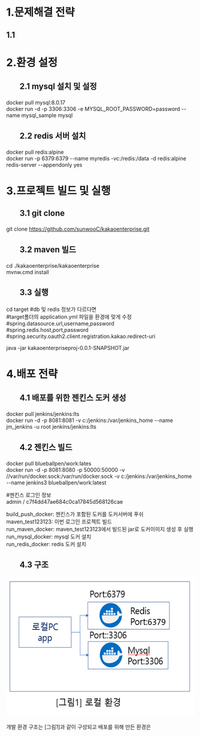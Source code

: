 # 1.문제해결 전략  
## 1.1 

# 2.환경 설정 
## <ol>2.1 mysql 설치 및 설정 
   docker pull mysql:8.0.17  
   docker run -d -p 3306:3306 -e MYSQL_ROOT_PASSWORD=password --name mysql_sample mysql  
## <ol>2.2 redis 서버 설치  
 docker pull redis:alpine  
 docker run -p 6379:6379 --name myredis -vc:/redis:/data -d redis:alpine redis-server --appendonly yes  

# 3.프로젝트 빌드 및 실행 
## <ol>3.1 git clone  
   git clone https://github.com/sunwooC/kakaoenterprise.git  
## <ol>3.2 maven 빌드   
   cd ./kakaoenterprise/kakaoenterprise   
   mvnw.cmd install  
  
## <ol>3.3 실행 
   cd target 
   #db 및 redis 정보가 다르다면  
   #target폴더의 application.yml 파일을 환경에 맞게 수정  
   #spring.datasource.url,username,password  
   #spring.redis.host,port,password  
   #spring.security.oauth2.client.registration.kakao.redirect-uri  
   
   java -jar  kakaoenterpriseproj-0.0.1-SNAPSHOT.jar  
 
# 4.배포 전략 
## <ol>4.1 배포를 위한 젠킨스 도커 생성 
 docker pull jenkins/jenkins:lts  
 docker run -d -p 8081:8081 -v c:/jenkins:/var/jenkins_home --name jm_jenkins -u root jenkins/jenkins:lts  

## <ol>4.2 젠킨스 빌드 
 
   docker pull blueballpen/work:lates  
   docker run -d -p 8081:8080 -p 50000:50000 -v //var/run/docker.sock:/var/run/docker.sock -v c:/jenkins:/var/jenkins_home --name jenkins3 blueballpen/work:latest  

   #젠킨스 로그인 정보  
    admin / c7f4dd47ae684c0ca17845d568126cae   

   build_push_docker: 젠킨스가 포함된 도커를 도커서버에 푸쉬  
   maven_test123123: 이번 로그인 프로젝트 빌드  
   run_maven_docker: maven_test123123에서 빌드된  jar로 도커이미지 생성 후 실행  
   run_mysql_docker: mysql 도커 설치  
   run_redis_docker: redis 도커 설치  
 
## <ol>4.3 구조
<img src="https://github.com/sunwooC/kakaoenterprise/blob/master/image1.PNG"  width="700" height="370">
   
   개발 환경 구조는 [그림1]과 같이 구성되고 배포를 위해 만든 환경은
   

   
   
